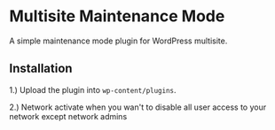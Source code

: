 # Multisite Maintenance Mode
A simple maintenance mode plugin for WordPress multisite.

## Installation
1.) Upload the plugin into ``wp-content/plugins``.

2.) Network activate when you wan't to disable all user access to your network except network admins 

